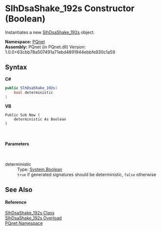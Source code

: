 # SlhDsaShake_192s Constructor (Boolean)
 

Instantiates a new <a href="fa03fd29-c83e-2941-7dbc-90fb4be0ef5b">SlhDsaShake_192s</a> object.

**Namespace:**&nbsp;<a href="fc4f881f-e121-9cf0-ed49-65bf6b5a005d">PQnet</a><br />**Assembly:**&nbsp;PQnet (in PQnet.dll) Version: 1.0.0+63cbb78a507491a71ebd4891944ebbfe930c1a59

## Syntax

**C#**<br />
``` C#
public SlhDsaShake_192s(
	bool deterministic
)
```

**VB**<br />
``` VB
Public Sub New ( 
	deterministic As Boolean
)
```

<br />

#### Parameters
&nbsp;<dl><dt>deterministic</dt><dd>Type: <a href="https://docs.microsoft.com/dotnet/api/system.boolean" target="_blank" rel="noopener noreferrer">System.Boolean</a><br />`true` if generated signatures should be deterministic, `false` otherwise</dd></dl>

## See Also


#### Reference
<a href="fa03fd29-c83e-2941-7dbc-90fb4be0ef5b">SlhDsaShake_192s Class</a><br /><a href="3f2fa9a7-b4ae-84e6-603d-86e4b6d8c550">SlhDsaShake_192s Overload</a><br /><a href="fc4f881f-e121-9cf0-ed49-65bf6b5a005d">PQnet Namespace</a><br />